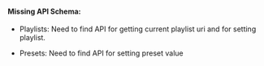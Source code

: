 

#### Missing API Schema:

* Playlists: Need to find API for getting current playlist uri and for setting playlist.

* Presets:  Need to find API for setting preset value
 

